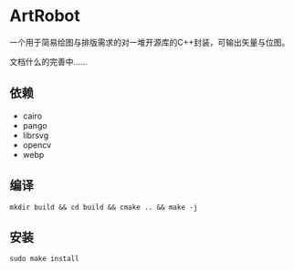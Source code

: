 # ArtRobot

一个用于简易绘图与排版需求的对一堆开源库的C++封装，可输出矢量与位图。

文档什么的完善中……

## 依赖

* cairo
* pango
* librsvg
* opencv
* webp

## 编译
    mkdir build && cd build && cmake .. && make -j


## 安装
    sudo make install
